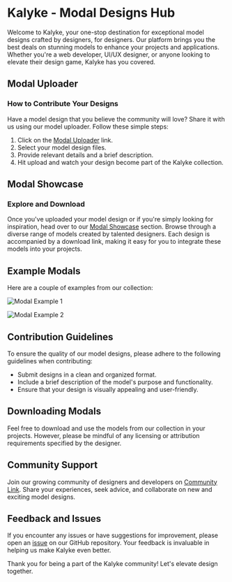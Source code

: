# Kalyke - Modal Designs Hub

Welcome to Kalyke, your one-stop destination for exceptional model designs crafted by designers, for designers. Our platform brings you the best deals on stunning models to enhance your projects and applications. Whether you're a web developer, UI/UX designer, or anyone looking to elevate their design game, Kalyke has you covered.

## Modal Uploader

### How to Contribute Your Designs

Have a model design that you believe the community will love? Share it with us using our model uploader. Follow these simple steps:

1. Click on the [Modal Uploader](#) link.
2. Select your model design files.
3. Provide relevant details and a brief description.
4. Hit upload and watch your design become part of the Kalyke collection.

## Modal Showcase

### Explore and Download

Once you've uploaded your model design or if you're simply looking for inspiration, head over to our [Modal Showcase](#) section. Browse through a diverse range of models created by talented designers. Each design is accompanied by a download link, making it easy for you to integrate these models into your projects.

## Example Modals

Here are a couple of examples from our collection:

![Modal Example 1](https://github.com/hamsterNotSloth/kalykefrontendv1/assets/113926529/999aedba-d0f2-4063-86b4-b5286d89611e)

![Modal Example 2](https://github.com/hamsterNotSloth/kalykefrontendv1/assets/113926529/47edd878-9a81-48a3-9e32-09731dceb9a5)

## Contribution Guidelines

To ensure the quality of our model designs, please adhere to the following guidelines when contributing:

- Submit designs in a clean and organized format.
- Include a brief description of the model's purpose and functionality.
- Ensure that your design is visually appealing and user-friendly.

## Downloading Modals

Feel free to download and use the models from our collection in your projects. However, please be mindful of any licensing or attribution requirements specified by the designer.

## Community Support

Join our growing community of designers and developers on [Community Link](#). Share your experiences, seek advice, and collaborate on new and exciting model designs.

## Feedback and Issues

If you encounter any issues or have suggestions for improvement, please open an [issue](#) on our GitHub repository. Your feedback is invaluable in helping us make Kalyke even better.

Thank you for being a part of the Kalyke community! Let's elevate design together.
